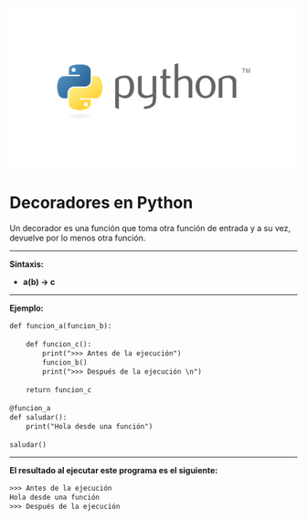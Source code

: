 ![Banner Python](images/Banner_Python.png)

# Decoradores en Python

Un decorador es una función que toma otra función de entrada y a su vez, devuelve por lo menos otra función.

---

**Sintaxis:**
  * **a(b) -> c**

---

**Ejemplo:**

```
def funcion_a(funcion_b):

    def funcion_c():
        print(">>> Antes de la ejecución")
        funcion_b()
        print(">>> Después de la ejecución \n")

    return funcion_c

@funcion_a
def saludar():
    print("Hola desde una función")

saludar()
```

---

**El resultado al ejecutar este programa es el siguiente:**

```
>>> Antes de la ejecución
Hola desde una función
>>> Después de la ejecución
```